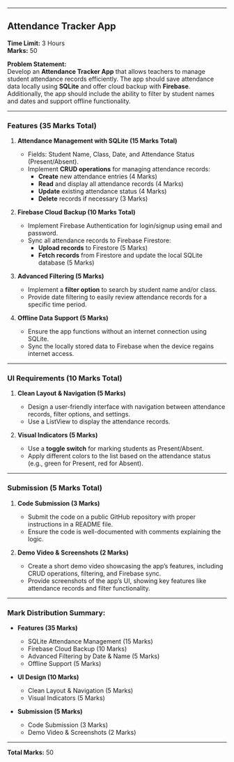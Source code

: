 
---

## **Attendance Tracker App**  
**Time Limit:** 3 Hours  
**Marks:** 50  

**Problem Statement:**  
Develop an **Attendance Tracker App** that allows teachers to manage student attendance records efficiently. The app should save attendance data locally using **SQLite** and offer cloud backup with **Firebase**. Additionally, the app should include the ability to filter by student names and dates and support offline functionality.

---

### **Features (35 Marks Total)**  

1. **Attendance Management with SQLite (15 Marks Total)**  
   - Fields: Student Name, Class, Date, and Attendance Status (Present/Absent).  
   - Implement **CRUD operations** for managing attendance records:  
     - **Create** new attendance entries (4 Marks)  
     - **Read** and display all attendance records (4 Marks)  
     - **Update** existing attendance status (4 Marks)  
     - **Delete** records if necessary (3 Marks)

2. **Firebase Cloud Backup (10 Marks Total)**  
   - Implement Firebase Authentication for login/signup using email and password.  
   - Sync all attendance records to Firebase Firestore:  
     - **Upload records** to Firestore (5 Marks)  
     - **Fetch records** from Firestore and update the local SQLite database (5 Marks)  

3. **Advanced Filtering (5 Marks)**  
   - Implement a **filter option** to search by student name and/or class.  
   - Provide date filtering to easily review attendance records for a specific time period.  

4. **Offline Data Support (5 Marks)**  
   - Ensure the app functions without an internet connection using SQLite.  
   - Sync the locally stored data to Firebase when the device regains internet access.

---

### **UI Requirements (10 Marks Total)**  

1. **Clean Layout & Navigation (5 Marks)**  
   - Design a user-friendly interface with navigation between attendance records, filter options, and settings.  
   - Use a ListView to display the attendance records.  

2. **Visual Indicators (5 Marks)**  
   - Use a **toggle switch** for marking students as Present/Absent.  
   - Apply different colors to the list based on the attendance status (e.g., green for Present, red for Absent).

---

### **Submission (5 Marks Total)**  

1. **Code Submission (3 Marks)**  
   - Submit the code on a public GitHub repository with proper instructions in a README file.  
   - Ensure the code is well-documented with comments explaining the logic.

2. **Demo Video & Screenshots (2 Marks)**  
   - Create a short demo video showcasing the app’s features, including CRUD operations, filtering, and Firebase sync.  
   - Provide screenshots of the app’s UI, showing key features like attendance records and filter functionality.

---

### **Mark Distribution Summary:**

- **Features (35 Marks)**  
   - SQLite Attendance Management (15 Marks)  
   - Firebase Cloud Backup (10 Marks)  
   - Advanced Filtering by Date & Name (5 Marks)  
   - Offline Support (5 Marks)  

- **UI Design (10 Marks)**  
   - Clean Layout & Navigation (5 Marks)  
   - Visual Indicators (5 Marks)  

- **Submission (5 Marks)**  
   - Code Submission (3 Marks)  
   - Demo Video & Screenshots (2 Marks)  

---

**Total Marks:** 50
